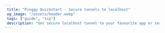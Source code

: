 ```yaml
---
 title: "Pinggy Quickstart - Secure tunnels to localhost" 
 og_image: "/assets/header.webp"
 tags: ["guide", "tcp"]
 description: "Get secure localhost tunnel to your favourite app or service including React, Django, Apache, Nginx, Jupyter, Php, Laravel, etc." 
---
```

